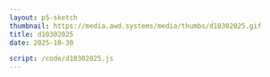 ```yaml
---
layout: p5-sketch
thumbnail: https://media.awd.systems/media/thumbs/d10302025.gif
title: d10302025
date: 2025-10-30

script: /code/d10302025.js
---
```

